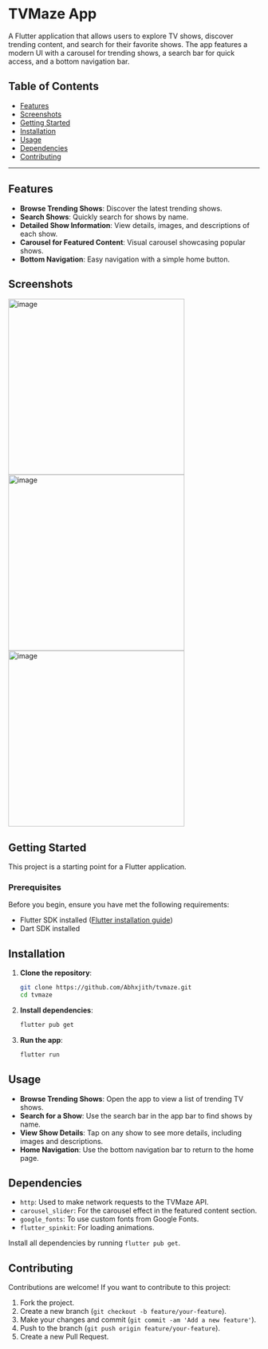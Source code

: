 # TVMaze App

A Flutter application that allows users to explore TV shows, discover trending content, and search for their favorite shows. The app features a modern UI with a carousel for trending shows, a search bar for quick access, and a bottom navigation bar.

## Table of Contents
- [Features](#features)
- [Screenshots](#screenshots)
- [Getting Started](#getting-started)
- [Installation](#installation)
- [Usage](#usage)
- [Dependencies](#dependencies)
- [Contributing](#contributing)
---

## Features
- **Browse Trending Shows**: Discover the latest trending shows.
- **Search Shows**: Quickly search for shows by name.
- **Detailed Show Information**: View details, images, and descriptions of each show.
- **Carousel for Featured Content**: Visual carousel showcasing popular shows.
- **Bottom Navigation**: Easy navigation with a simple home button.

## Screenshots
<img width="353" alt="image" src="https://github.com/user-attachments/assets/20fd0e51-6786-47ee-be8f-696f59433634">
<img width="353" alt="image" src="https://github.com/user-attachments/assets/68431a39-04cb-414b-b8fe-ca03595a8d83">
<img width="353" alt="image" src="https://github.com/user-attachments/assets/3779f2fc-e33d-4b50-8d08-215bfc814240">


## Getting Started

This project is a starting point for a Flutter application.

### Prerequisites

Before you begin, ensure you have met the following requirements:
- Flutter SDK installed ([Flutter installation guide](https://docs.flutter.dev/get-started/install))
- Dart SDK installed

## Installation

1. **Clone the repository**:
   ```bash
   git clone https://github.com/Abhxjith/tvmaze.git
   cd tvmaze
   ```

2. **Install dependencies**:
   ```bash
   flutter pub get
   ```

3. **Run the app**:
   ```bash
   flutter run
   ```

## Usage
- **Browse Trending Shows**: Open the app to view a list of trending TV shows.
- **Search for a Show**: Use the search bar in the app bar to find shows by name.
- **View Show Details**: Tap on any show to see more details, including images and descriptions.
- **Home Navigation**: Use the bottom navigation bar to return to the home page.


## Dependencies

- `http`: Used to make network requests to the TVMaze API.
- `carousel_slider`: For the carousel effect in the featured content section.
- `google_fonts`: To use custom fonts from Google Fonts.
- `flutter_spinkit`: For loading animations.

Install all dependencies by running `flutter pub get`.

## Contributing

Contributions are welcome! If you want to contribute to this project:
1. Fork the project.
2. Create a new branch (`git checkout -b feature/your-feature`).
3. Make your changes and commit (`git commit -am 'Add a new feature'`).
4. Push to the branch (`git push origin feature/your-feature`).
5. Create a new Pull Request.

